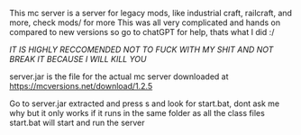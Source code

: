This mc server is a server for legacy mods, like industrial craft, railcraft, and more, check mods/ for more
This was all very complicated and hands on compared to new versions so go to chatGPT for help, thats what I did :/

*IT IS HIGHLY RECCOMENDED NOT TO FUCK WITH MY SHIT AND NOT BREAK IT BECAUSE I WILL KILL YOU*

server.jar is the file for the actual mc server downloaded at https://mcversions.net/download/1.2.5

Go to server.jar extracted and press s and look for start.bat, dont ask me why but it only works if it runs in the same folder as all the class files
start.bat will start and run the server